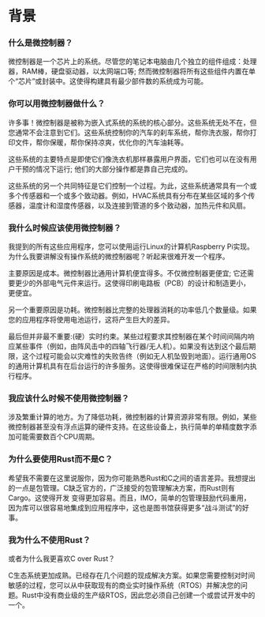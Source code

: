 
# 背景
  ### 什么是微控制器？
微控制器是一个芯片上的系统。尽管您的笔记本电脑由几个独立的组件组成：处理器，RAM棒，硬盘驱动器，以太网端口等; 然而微控制器将所有这些组件内置在单个“芯片”或封装中。这使得构建具有最少部件数的系统成为可能。

  ### 你可以用微控制器做什么？

许多事！微控制器是被称为嵌入式系统的系统的核心部分。这些系统无处不在，但您通常不会注意到它们。这些系统控制你的汽车的刹车系统，帮你洗衣服，帮你打印文件，帮你保暖，帮你保持凉爽，优化你的汽车油耗等。

这些系统的主要特点是即使它们像洗衣机那样暴露用户界面，它们也可以在没有用户干预的情况下运行; 他们的大部分操作都是靠自己完成的。

这些系统的另一个共同特征是它们控制一个过程。为此，这些系统通常具有一个或多个传感器和一个或多个致动器。例如，HVAC系统具有分布在某些区域的多个传感器，温度计和湿度传感器，以及连接到管道的多个致动器，加热元件和风扇。

### 我什么时候应该使用微控制器？
我提到的所有这些应用程序，您可以使用运行Linux的计算机Raspberry Pi实现。为什么我要讲解没有操作系统的微控制器呢？听起来很难开发一个程序。

主要原因是成本。微控制器比通用计算机便宜得多。不仅微控制器更便宜; 它还需要更少的外部电气元件来运行。这使得印刷电路板（PCB）的设计和制造更小，更便宜。

另一个重要原因是功耗。微控制器比完整的处理器消耗的功率低几个数量级。如果您的应用程序将使用电池运行，这将产生巨大的差异。

最后但并非最不重要:(硬）实时约束。某些过程要求其控制器在某个时间间隔内响应某些事件（例如，由阵风击中的四轴飞行器/无人机）。如果没有达到这个最后期限，这个过程可能会以灾难性的失败告终（例如无人机坠毁到地面）。运行通用OS的通用计算机具有在后台运行的许多服务。这使得很难保证在严格的时间限制内执行程序。

### 我应该什么时候不使用微控制器？
涉及繁重计算的地方。为了降低功耗，微控制器的计算资源非常有限。例如，某些微控制器甚至没有浮点运算的硬件支持。在这些设备上，执行简单的单精度数字添加可能需要数百个CPU周期。

### 为什么要使用Rust而不是C？
希望我不需要在这里说服你，因为你可能熟悉Rust和C之间的语言差异。我想提出的一点是包管理。C缺乏官方的，广泛接受的包管理解决方案，而Rust则有Cargo。这使得开发 变得更加容易。而且，IMO，简单的包管理鼓励代码重用，因为库可以很容易地集成到应用程序中，这也是图书馆获得更多“战斗测试”的好事。

### 我为什么不使用Rust？
或者为什么我更喜欢C over Rust？

C生态系统更加成熟。已经存在几个问题的现成解决方案。如果您需要控制对时间敏感的过程，您可以从中获取现有的商业实时操作系统（RTOS）并解决您的问题。Rust中没有商业级的生产级RTOS，因此您必须自己创建一个或尝试开发中的一个。

